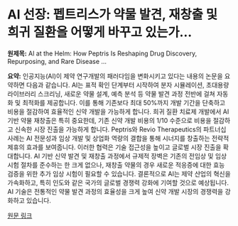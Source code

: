 # AI 선장: 펩트리스가 약물 발견, 재창출 및 희귀 질환을 어떻게 바꾸고 있는가…

**원제목:** AI at the Helm: How Peptris Is Reshaping Drug Discovery, Repurposing, and Rare Disease ...

**요약:** 인공지능(AI)이 제약 연구개발의 패러다임을 변화시키고 있다는 내용의 논문을 요약하면 다음과 같습니다. AI는 표적 확인 단계부터 시작하여 분자 시뮬레이션, 초대용량 라이브러리 스크리닝, 새로운 약물 설계, 예측 분석 등 약물 발견 과정 전반에 걸쳐 자동화 및 최적화를 제공합니다. 이를 통해 기존보다 최대 50%까지 개발 기간을 단축하고 비용을 절감하여 효율적인 신약 개발을 가능하게 합니다.  희귀 질환 치료제 개발에서 AI 기반 약물 재창출은 특히 중요한데, 기존 신약 개발 비용의 1/10 수준으로 비용을 절감하고 신속한 시장 진출을 가능하게 합니다.  Peptris와 Revio Therapeutics의 파트너십 사례는 AI 전문성과 임상 개발 및 상업화 역량의 결합을 통해 시너지를 창출하는 전략적 제휴의 효과를 보여줍니다. 이러한 협력은 기술 접근성을 높이고 글로벌 시장 진출을 확대합니다.  AI 기반 신약 발견 및 재창출 과정에서 규제적 장벽은 기존의 전임상 및 임상 시험 절차를 준수하는 한 크게 없으나, 재창출 약물의 경우 새로운 적응증에 대한 효능 검증을 위한 추가 임상 시험이 필요할 수 있습니다.  결론적으로 AI는 제약 산업의 혁신을 가속화하고, 특히 인도와 같은 국가의 글로벌 경쟁력 강화에 기여할 것으로 예상됩니다.  AI 기술은 전통적인 약물 발견 과정의 효율성을 크게 높여 신약 개발 시장의 경쟁력을 강화하고 있습니다.

[원문 링크](https://indiamedtoday.com/ai-at-the-helm-how-peptris-is-reshaping-drug-discovery-repurposing-and-rare-disease-innovation/)
